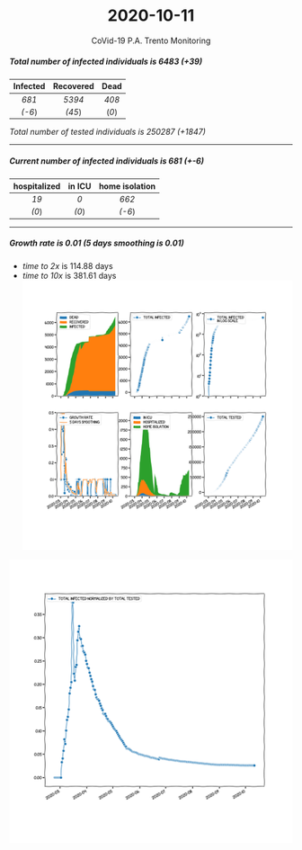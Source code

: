 <div align='center'>

# 2020-10-11
CoVid-19 P.A. Trento Monitoring
</div>

##### Total number of infected individuals is 6483 (+39)
Infected | Recovered | Dead
:---: | :---: | :---:
*681* | *5394* | *408*
*(-6*) | *(45*) | (*0*)

*Total number of tested individuals is 250287 (+1847)*
***
##### Current number of infected individuals is 681 (+-6)
hospitalized | in ICU | home isolation
:---: | :---: | :---:
*19* |*0* |*662*
*(0*) |*(0*) |*(-6*)
***
##### Growth rate is 0.01 (5 days smoothing is 0.01)
- *time to 2x* is 114.88 days
- *time to 10x* is 381.61 days
![stats][stats]

![infected_normalized][infected_normalized]

[stats]: stats_P.A.Trento.png
[infected_normalized]: infected_normalized_P.A.Trento.png
